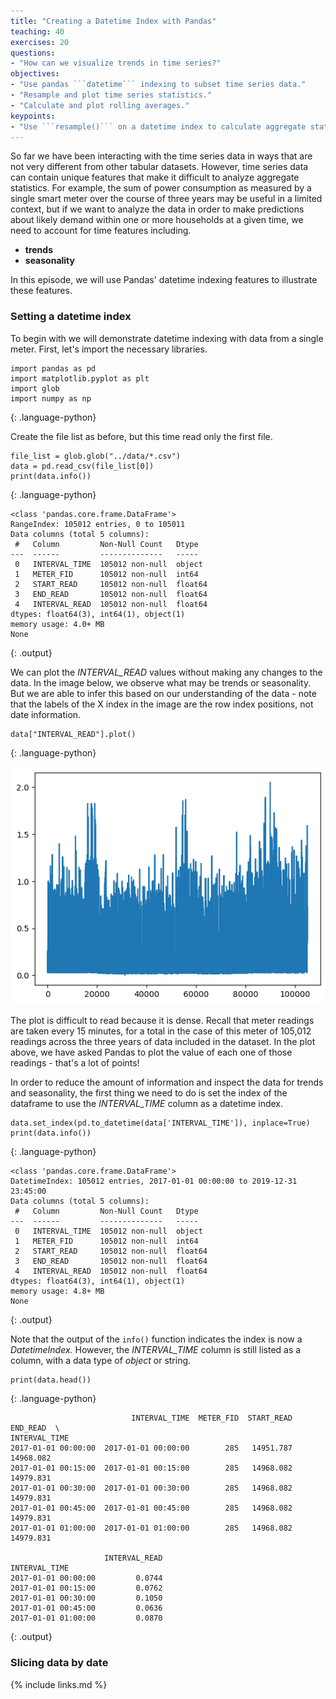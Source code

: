 ```yaml
---
title: "Creating a Datetime Index with Pandas"
teaching: 40
exercises: 20
questions:
- "How can we visualize trends in time series?"
objectives:
- "Use pandas ```datetime``` indexing to subset time series data."
- "Resample and plot time series statistics."
- "Calculate and plot rolling averages."
keypoints:
- "Use ```resample()``` on a datetime index to calculate aggregate statistics across time series."
---
```


So far we have been interacting with the time series data in ways that are not very different from other tabular datasets. However, time series data can contain unique features that make it difficult to analyze aggregate statistics. For example, the sum of power consumption as measured by a single smart meter over the course of three years may be useful in a limited context, but if we want to analyze the data in order to make predictions about likely demand within one or more households at a given time, we need to account for time features including.

- **trends**
- **seasonality**

In this episode, we will use Pandas' datetime indexing features to illustrate these features.

### Setting a datetime index

To begin with we will demonstrate datetime indexing with data from a single meter. First, let's import the necessary libraries.

~~~
import pandas as pd
import matplotlib.pyplot as plt
import glob
import numpy as np
~~~
{: .language-python}

Create the file list as before, but this time read only the first file.

~~~
file_list = glob.glob("../data/*.csv")
data = pd.read_csv(file_list[0])
print(data.info())
~~~
{: .language-python}
~~~
<class 'pandas.core.frame.DataFrame'>
RangeIndex: 105012 entries, 0 to 105011
Data columns (total 5 columns):
 #   Column         Non-Null Count   Dtype  
---  ------         --------------   -----  
 0   INTERVAL_TIME  105012 non-null  object 
 1   METER_FID      105012 non-null  int64  
 2   START_READ     105012 non-null  float64
 3   END_READ       105012 non-null  float64
 4   INTERVAL_READ  105012 non-null  float64
dtypes: float64(3), int64(1), object(1)
memory usage: 4.0+ MB
None
~~~
{: .output}

We can plot the *INTERVAL_READ* values without making any changes to the data. In the image below, we observe what may be trends or seasonality. But we are able to infer this based on our understanding of the data - note that the labels of the X index in the image are the row index positions, not date information.

~~~
data["INTERVAL_READ"].plot()
~~~
{: .language-python}

![Plot of three years of readings from a single smart meter.](../fig/datetime_indexing_1.png)

The plot is difficult to read because it is dense. Recall that meter readings are taken every 15 minutes, for a total in the case of this meter of 105,012 readings across the three years of data included in the dataset. In the plot above, we have asked Pandas to plot the value of each one of those readings - that's a lot of points!

In order to reduce the amount of information and inspect the data for trends and seasonality, the first thing we need to do is set the index of the dataframe to use the *INTERVAL_TIME* column as a datetime index. 

~~~
data.set_index(pd.to_datetime(data['INTERVAL_TIME']), inplace=True)
print(data.info())
~~~
{: .language-python}
~~~
<class 'pandas.core.frame.DataFrame'>
DatetimeIndex: 105012 entries, 2017-01-01 00:00:00 to 2019-12-31 23:45:00
Data columns (total 5 columns):
 #   Column         Non-Null Count   Dtype  
---  ------         --------------   -----  
 0   INTERVAL_TIME  105012 non-null  object 
 1   METER_FID      105012 non-null  int64  
 2   START_READ     105012 non-null  float64
 3   END_READ       105012 non-null  float64
 4   INTERVAL_READ  105012 non-null  float64
dtypes: float64(3), int64(1), object(1)
memory usage: 4.8+ MB
None
~~~
{: .output}

Note that the output of the ```info()``` function indicates the index is now a *DatetimeIndex.* However, the *INTERVAL_TIME* column is still listed as a column, with a data type of *object* or string.

~~~
print(data.head())
~~~
{: .language-python}
~~~
                           INTERVAL_TIME  METER_FID  START_READ   END_READ  \
INTERVAL_TIME                                                                
2017-01-01 00:00:00  2017-01-01 00:00:00        285   14951.787  14968.082   
2017-01-01 00:15:00  2017-01-01 00:15:00        285   14968.082  14979.831   
2017-01-01 00:30:00  2017-01-01 00:30:00        285   14968.082  14979.831   
2017-01-01 00:45:00  2017-01-01 00:45:00        285   14968.082  14979.831   
2017-01-01 01:00:00  2017-01-01 01:00:00        285   14968.082  14979.831   

                     INTERVAL_READ  
INTERVAL_TIME                       
2017-01-01 00:00:00         0.0744  
2017-01-01 00:15:00         0.0762  
2017-01-01 00:30:00         0.1050  
2017-01-01 00:45:00         0.0636  
2017-01-01 01:00:00         0.0870  
~~~
{: .output}

### Slicing data by date



{% include links.md %}
